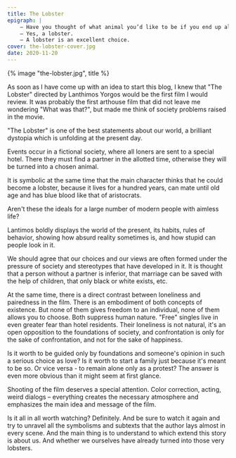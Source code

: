 ```yaml
---
title: The Lobster
epigraph: |
    – Have you thought of what animal you’d like to be if you end up alone?
    – Yes, a lobster.
    – A lobster is an excellent choice.
cover: the-lobster-cover.jpg
date: 2020-11-20
---
```

{% image "the-lobster.jpg", title %}

As soon as I have come up with an idea to start this blog, I knew that "The Lobster" directed by Lanthimos Yorgos would be the first film I would review. It was probably the first arthouse film that did not leave me wondering "What was that?", but made me think of society problems raised in the movie.

"The Lobster" is one of the best statements about our world, a brilliant dystopia which is unfolding at the present day. 

Events occur in a fictional society, where all loners are sent to a special hotel. There they must find a partner in the allotted time, otherwise they will be turned into a chosen animal.

It is symbolic at the same time that the main character thinks that he could become a lobster, because it lives for a hundred years, can mate until old age and has blue blood like that of aristocrats.

Aren't these the ideals for a large number of modern people with aimless life?

Lantimos boldly displays the world of the present, its habits, rules of behavior, showing how absurd reality sometimes is, and how stupid can people look in it.

We should agree that our choices and our views are often formed under the pressure of society and stereotypes that have developed in it. It is thought that a person without a partner is inferior, that marriage can be saved with the help of children, that only black or white exists, etc.

At the same time, there is a direct contrast between loneliness and pairedness in the film. There is an embodiment of both concepts of existence. But none of them gives freedom to an individual, none of them allows you to choose. Both suppress human nature. "Free" singles live in even greater fear than hotel residents. Their loneliness is not natural, it's an open opposition to the foundations of society, and confrontation is only for the sake of confrontation, and not for the sake of happiness.

Is it worth to be guided only by foundations and someone's opinion in such a serious choice as love? Is it worth to start a family just because it's meant to be so. Or vice versa - to remain alone only as a protest? The answer is even more obvious than it might seem at first glance.

Shooting of the film deserves a special attention. Color correction, acting, weird dialogs – everything creates the necessary atmosphere and emphasizes the main idea and message of the film.

Is it all in all worth watching? Definitely. And be sure to watch it again and try to unravel all the symbolisms and subtexts that the author lays almost in every scene. And the main thing is to understand to which extend this story is about us. And whether we ourselves have already turned into those very lobsters.